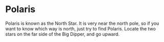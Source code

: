 # Polaris

Polaris is known as the North Star. It is very near the north pole, so if you
want to know which way is north, just try to find Polaris. Locate the two stars
on the far side of the Big Dipper, and go upward.
